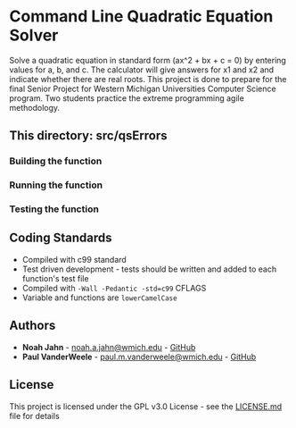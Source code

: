# Command Line Quadratic Equation Solver

Solve a quadratic equation in standard form (ax^2 + bx + c = 0) by entering values
for a, b, and c. The calculator will give answers for x1 and x2 and indicate whether
there are real roots. This project is done to prepare for the final Senior Project
for Western Michigan Universities Computer Science program. Two students practice
the extreme programming agile methodology.

## This directory: src/qsErrors

### Building the function

### Running the function

### Testing the function

## Coding Standards

* Compiled with c99 standard
* Test driven development - tests should be written and added to each function's test
file
* Compiled with ```-Wall -Pedantic -std=c99``` CFLAGS
* Variable and functions are ```lowerCamelCase```

## Authors

* **Noah Jahn** - noah.a.jahn@wmich.edu - [GitHub](https://github.com/noahjahn)
* **Paul VanderWeele** - paul.m.vanderweele@wmich.edu - [GitHub](https://github.com/faytrow)

## License

This project is licensed under the GPL v3.0 License - see the [LICENSE.md](docs/LICENSE.md) file for details
